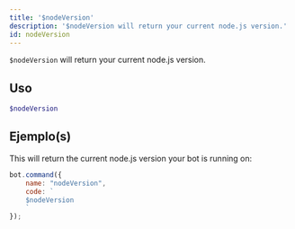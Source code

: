 ```yaml
---
title: '$nodeVersion'
description: '$nodeVersion will return your current node.js version.'
id: nodeVersion
---
```


`$nodeVersion` will return your current node.js version.

## Uso

```php
$nodeVersion
```

## Ejemplo(s)

This will return the current node.js version your bot is running on:

```javascript
bot.command({
    name: "nodeVersion",
    code: `
    $nodeVersion
    `
});
```